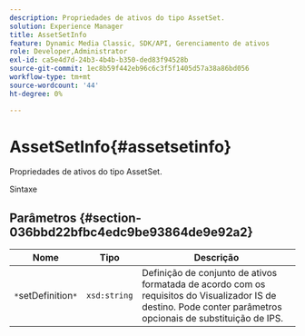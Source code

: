 ```yaml
---
description: Propriedades de ativos do tipo AssetSet.
solution: Experience Manager
title: AssetSetInfo
feature: Dynamic Media Classic, SDK/API, Gerenciamento de ativos
role: Developer,Administrator
exl-id: ca5e4d7d-24b3-4b4b-b350-ded83f94528b
source-git-commit: 1ec8b59f442eb96c6c3f5f1405d57a38a86bd056
workflow-type: tm+mt
source-wordcount: '44'
ht-degree: 0%

---
```


# AssetSetInfo{#assetsetinfo}

Propriedades de ativos do tipo AssetSet.

Sintaxe

## Parâmetros {#section-036bbd22bfbc4edc9be93864de9e92a2}

| Nome | Tipo | Descrição |
|---|---|---|
| `*`setDefinition`*` | `xsd:string` | Definição de conjunto de ativos formatada de acordo com os requisitos do Visualizador IS de destino. Pode conter parâmetros opcionais de substituição de IPS. |

